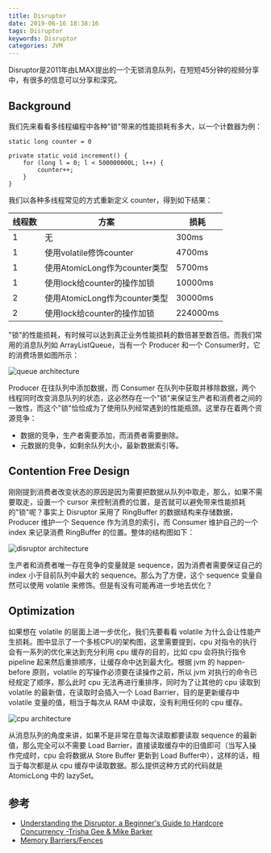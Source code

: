 ```yaml
---
title: Disruptor
date: 2019-06-16 18:38:16
tags: Disruptor
keywords: Disruptor
categories: JVM
---
```




Disruptor是2011年由LMAX提出的一个无锁消息队列，在短短45分钟的视频分享中，有很多的信息可以分享和深究。


## Background

我们先来看看多线程编程中各种"锁"带来的性能损耗有多大，以一个计数器为例：

```
static long counter = 0

private static void increment() {
	for (long l = 0; l < 500000000L; l++) {
		counter++;
	}
}
```

我们以各种多线程常见的方式重新定义 counter，得到如下结果：

| 线程数 | 方案                        | 损耗   |
| ------ | ----------------------------- | -------- |
| 1      | 无                           | 300ms    |
| 1      | 使用volatile修饰counter   | 4700ms   |
| 1      | 使用AtomicLong作为counter类型 | 5700ms   |
| 1      | 使用lock给counter的操作加锁 | 10000ms  |
| 2      | 使用AtomicLong作为counter类型 | 30000ms  |
| 2      | 使用lock给counter的操作加锁 | 224000ms |

"锁"的性能损耗，有时候可以达到真正业务性能损耗的数倍甚至数百倍。而我们常用的消息队列如 ArrayListQueue，当有一个 Producer 和一个 Consumer时，它的消费场景如图所示：


![queue architecture](http://www.liaojiayi.com/assets/queue.png)

Producer 在往队列中添加数据，而 Consumer 在队列中获取并移除数据，两个线程同时改变消息队列的状态，这必然存在一个"锁"来保证生产者和消费者之间的一致性，而这个"锁"恰恰成为了使用队列经常遇到的性能瓶颈。这里存在着两个资源竞争：

* 数据的竞争，生产者需要添加，而消费者需要删除。
* 元数据的竞争，如剩余队列大小，最新数据索引等。

## Contention Free Design

刚刚提到消费者改变状态的原因是因为需要把数据从队列中取走，那么，如果不需要取走，设置一个 cursor 来控制消费的位置，是否就可以避免带来性能损耗的"锁"呢？事实上 Disruptor 采用了 RingBuffer 的数据结构来存储数据，Producer 维护一个 Sequence 作为消息的索引，而 Consumer 维护自己的一个 index 来记录消费 RingBuffer 的位置。整体的结构图如下：



![disruptor architecture](http://www.liaojiayi.com/assets/disruptor-architecture.png)


生产者和消费者唯一存在竞争的变量就是 sequence，因为消费者需要保证自己的 index 小于目前队列中最大的 sequence。那么为了方便，这个 sequence 变量自然可以使用 volatile 来修饰。但是有没有可能再进一步地去优化？


## Optimization

如果想在 volatile 的层面上进一步优化，我们先要看看 volatile 为什么会让性能产生损耗。图中显示了一个多核CPU的架构图，这里需要提到，cpu 对指令的执行会有一系列的优化来达到充分利用 cpu 缓存的目的，比如 cpu 会将执行指令 pipeline 起来然后重排顺序，让缓存命中达到最大化。根据 jvm 的 happen-before 原则，volatile 的写操作必须要在读操作之前，所以 jvm 对执行的命令已经规定了顺序，那么此时 cpu 无法再进行重排序，同时为了让其他的 cpu 读取到 volatile 的最新值，在读取时会插入一个 Load Barrier，目的是更新缓存中 volatile 变量的值，相当于每次从 RAM 中读取，没有利用任何的 cpu 缓存。  

![cpu architecture](http://www.liaojiayi.com/assets/cpu.png)


从消息队列的角度来讲，如果不是非常在意每次读取都要读取 sequence 的最新值，那么完全可以不需要 Load Barrier，直接读取缓存中的旧值即可（当写入操作完成时，cpu 会将数据从 Store Buffer 更新到 Load Buffer中），这样的话，相当于每次都是从 cpu 缓存中读取数据。那么提供这种方式的代码就是 AtomicLong 中的 lazySet。


## 参考

* [Understanding the Disruptor, a Beginner's Guide to Hardcore Concurrency -Trisha Gee & Mike Barker](https://www.youtube.com/watch?v=DCdGlxBbKU4)
* [Memory Barriers/Fences](https://mechanical-sympathy.blogspot.com/2011/07/memory-barriersfences.html)


